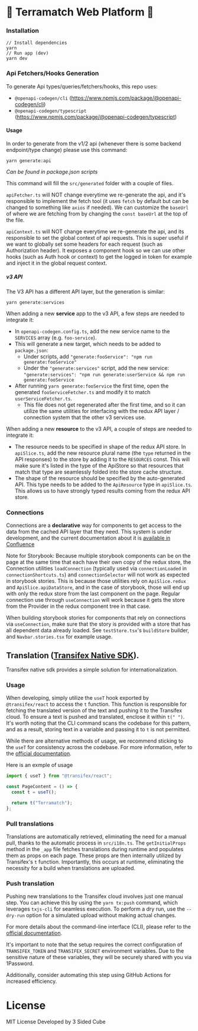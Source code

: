 # 🌲 Terramatch Web Platform 🌲

### Installation

```
// Install dependencies
yarn
// Run app (dev)
yarn dev
```

### Api Fetchers/Hooks Generation

To generate Api types/queries/fetchers/hooks, this repo uses:

- `@openapi-codegen/cli` (https://www.npmjs.com/package/@openapi-codegen/cli)
- `@openapi-codegen/typescript` (https://www.npmjs.com/package/@openapi-codegen/typescript)

#### Usage

In order to generate from the v1/2 api (whenever there is some backend endpoint/type change) please use this command:

```
yarn generate:api
```

_Can be found in package.json scripts_

This command will fill the `src/generated` folder with a couple of files.

`apiFetcher.ts` will NOT change everytime we re-generate the api, and it's responsible to implement the fetch tool (it uses `fetch` by default but can be changed to something like `axios` if needed).
We can customize the `baseUrl` of where we are fetching from by changing the `const baseUrl` at the top of the file.

`apiContext.ts` will NOT change everytime we re-generate the api, and its responsible to set the global context of api requests.
This is super useful if we want to globally set some headers for each request (such as Authorization header).
It exposes a component hook so we can use other hooks (such as Auth hook or context) to get the logged in token for example and inject it in the global request context.

##### v3 API
The V3 API has a different API layer, but the generation is similar: 
```
yarn generate:services
```

When adding a new **service** app to the v3 API, a few steps are needed to integrate it:
* In `openapi-codegen.config.ts`, add the new service name to the `SERVICES` array (e.g. `foo-service`). 
* This will generate a new target, which needs to be added to `package.json`:
  * Under scripts, add `"generate:fooService": "npm run generate:fooService"`
  * Under the `"generate:services"` script, add the new service: `"generate:services": "npm run generate:userService && npm run generate:fooService`
* After running `yarn generate:fooService` the first time, open the generated `fooServiceFetcher.ts` and 
  modify it to match `userServiceFetcher.ts`. 
  * This file does not get regenerated after the first time, and so it can utilize the same utilities 
    for interfacing with the redux API layer / connection system that the other v3 services use.

When adding a new **resource** to the v3 API, a couple of steps are needed to integrate it:
* The resource needs to be specified in shape of the redux API store. In `apiSlice.ts`, add the new 
  resource plural name (the `type` returned in the API responses) to the store by adding it to the 
  `RESOURCES` const. This will make sure it's listed in the type of the ApiStore so that resources that match that type are seamlessly folded into the store cache structure.
* The shape of the resource should be specified by the auto-generated API. This type needs to be 
  added to the `ApiResource` type in `apiSlice.ts`. This allows us to have strongly typed results
  coming from the redux API store.

### Connections
Connections are a **declarative** way for components to get access to the data from the cached API
layer that they need. This system is under development, and the current documentation about it is 
[available in Confluence](https://gfw.atlassian.net/wiki/spaces/TerraMatch/pages/1423147024/Connections)

Note for Storybook: Because multiple storybook components can be on the page at the same time that each
have their own copy of the redux store, the Connection utilities `loadConnection` (typically used 
via `connectionLoaded` in `connectionShortcuts.ts`) and `connectionSelector` will not work as expected
in storybook stories. This is because those utilities rely on `ApiSlice.redux` and `ApiSlice.apiDataStore`, 
and in the case of storybook, those will end up with only the redux store from the last component on the
page. Regular connection use through `useConnection` will work because it gets the store from the 
Provider in the redux component tree in that case. 

When building storybook stories for components that rely on connections via `useConnection`, make sure
that the story is provided with a store that has all dependent data already loaded. See `testStore.tsx`'s
`buildStore` builder, and `Navbar.stories.tsx` for example usage.

## Translation ([Transifex Native SDK](https://developers.transifex.com/docs/native)).

Transifex native sdk provides a simple solution for internationalization.

### Usage

When developing, simply utilize the `useT` hook exported by `@transifex/react` to access the `t` function. This function is responsible for fetching the translated version of the text and pushing it to the Transifex cloud. To ensure a text is pushed and translated, enclose it within `t(" ")`. It's worth noting that the CLI command scans the codebase for this pattern, and as a result, storing text in a variable and passing it to `t` is not permitted.

While there are alternative methods of usage, we recommend sticking to the `useT` for consistency across the codebase. For more information, refer to the [official documentation](https://developers.transifex.com/docs/native).

Here is an exmple of usage

```jsx
import { useT } from "@transifex/react";

const PageContent = () => {
  const t = useT();

  return t("Terramatch");
};
```

### Pull translations

Translations are automatically retrieved, eliminating the need for a manual pull, thanks to the automatic process in `src/i18n.ts`. The `getInitialProps` method in the `_app` file fetches translations during runtime and populates them as props on each page. These props are then internally utilized by Transifex's `t` function. Importantly, this occurs at runtime, eliminating the necessity for a build when translations are uploaded.

### Push translation

Pushing new translations to the Transifex cloud involves just one manual step. You can achieve this by using the `yarn tx:push` command, which leverages `txjs-cli` for seamless execution. To perform a dry run, use the `--dry-run` option for a simulated upload without making actual changes.

For more details about the command-line interface (CLI), please refer to the [official documentation](https://developers.transifex.com/docs/cli).

It's important to note that the setup requires the correct configuration of `TRANSIFEX_TOKEN` and `TRANSIFEX_SECRET` environment variables. Due to the sensitive nature of these variables, they will be securely shared with you via 1Password.

Additionally, consider automating this step using GitHub Actions for increased efficiency.

# License

MIT License
Developed by 3 Sided Cube
